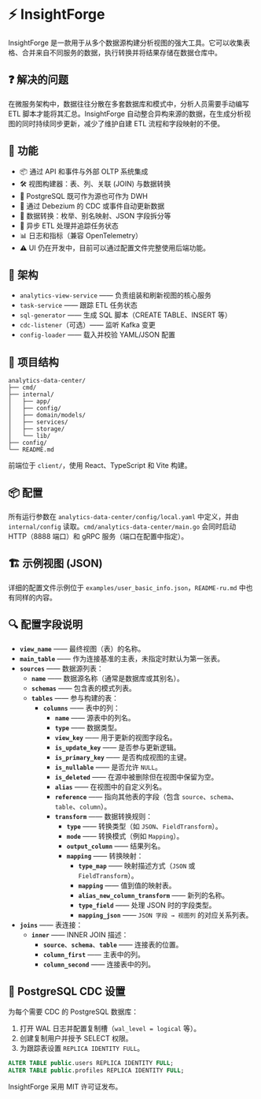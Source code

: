 # ⚡ InsightForge

InsightForge 是一款用于从多个数据源构建分析视图的强大工具。它可以收集表格、合并来自不同服务的数据，执行转换并将结果存储在数据仓库中。

## ❓ 解决的问题
在微服务架构中，数据往往分散在多套数据库和模式中，分析人员需要手动编写 ETL 脚本才能将其汇总。InsightForge 自动整合异构来源的数据，在生成分析视图的同时持续同步更新，减少了维护自建 ETL 流程和字段映射的不便。

## 🚀 功能
- 📦 通过 API 和事件与外部 OLTP 系统集成
- 🛠 视图构建器：表、列、关联 (JOIN) 与数据转换
- 💾 PostgreSQL 既可作为源也可作为 DWH
- 🔄 通过 Debezium 的 CDC 或事件自动更新数据
- 🧠 数据转换：枚举、别名映射、JSON 字段拆分等
- 🧪 异步 ETL 处理并追踪任务状态
- 📊 日志和指标（兼容 OpenTelemetry）
- ⚠️ UI 仍在开发中，目前可以通过配置文件完整使用后端功能。

## 🧱 架构
- `analytics-view-service` —— 负责组装和刷新视图的核心服务
- `task-service` —— 跟踪 ETL 任务状态
- `sql-generator` —— 生成 SQL 脚本（CREATE TABLE、INSERT 等）
- `cdc-listener`（可选）—— 监听 Kafka 变更
- `config-loader` —— 载入并校验 YAML/JSON 配置

## 📂 项目结构
```
analytics-data-center/
├── cmd/
├── internal/
│   ├── app/
│   ├── config/
│   ├── domain/models/
│   ├── services/
│   ├── storage/
│   └── lib/
├── config/
└── README.md
```
前端位于 `client/`，使用 React、TypeScript 和 Vite 构建。

## 📦 配置
所有运行参数在 `analytics-data-center/config/local.yaml` 中定义，并由 `internal/config` 读取。`cmd/analytics-data-center/main.go` 会同时启动 HTTP（8888 端口）和 gRPC 服务（端口在配置中指定）。

## 🏗 示例视图 (JSON)
详细的配置文件示例位于 `examples/user_basic_info.json`，`README-ru.md` 中也有同样的内容。

## 🔍 配置字段说明
- **`view_name`** —— 最终视图（表）的名称。
- **`main_table`** —— 作为连接基准的主表，未指定时默认为第一张表。
- **`sources`** —— 数据源列表：
  - **`name`** —— 数据源名称（通常是数据库或其别名）。
  - **`schemas`** —— 包含表的模式列表。
  - **`tables`** —— 参与构建的表：
    - **`columns`** —— 表中的列：
      - **`name`** —— 源表中的列名。
      - **`type`** —— 数据类型。
      - **`view_key`** —— 用于更新的视图字段名。
      - **`is_update_key`** —— 是否参与更新逻辑。
      - **`is_primary_key`** —— 是否构成视图的主键。
      - **`is_nullable`** —— 是否允许 `NULL`。
      - **`is_deleted`** —— 在源中被删除但在视图中保留为空。
      - **`alias`** —— 在视图中的自定义列名。
      - **`reference`** —— 指向其他表的字段（包含 `source`、`schema`、`table`、`column`）。
      - **`transform`** —— 数据转换规则：
        - **`type`** —— 转换类型（如 `JSON`、`FieldTransform`）。
        - **`mode`** —— 转换模式（例如 `Mapping`）。
        - **`output_column`** —— 结果列名。
        - **`mapping`** —— 转换映射：
          - **`type_map`** —— 映射描述方式（`JSON` 或 `FieldTransform`）。
          - **`mapping`** —— 值到值的映射表。
          - **`alias_new_column_transform`** —— 新列的名称。
          - **`type_field`** —— 处理 JSON 时的字段类型。
          - **`mapping_json`** —— `JSON 字段 → 视图列` 的对应关系列表。
- **`joins`** —— 表连接：
  - **`inner`** —— INNER JOIN 描述：
    - **`source`**、**`schema`**、**`table`** —— 连接表的位置。
    - **`column_first`** —— 主表中的列。
    - **`column_second`** —— 连接表中的列。

## 🧩 PostgreSQL CDC 设置
为每个需要 CDC 的 PostgreSQL 数据库：
1. 打开 WAL 日志并配置复制槽（`wal_level = logical` 等）。
2. 创建复制用户并授予 SELECT 权限。
3. 为跟踪表设置 `REPLICA IDENTITY FULL`。

```sql
ALTER TABLE public.users REPLICA IDENTITY FULL;
ALTER TABLE public.profiles REPLICA IDENTITY FULL;
```

InsightForge 采用 MIT 许可证发布。
